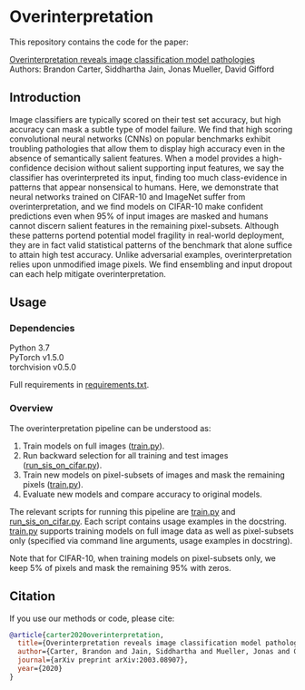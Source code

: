 # Overinterpretation

This repository contains the code for the paper:

[Overinterpretation reveals image classification model pathologies](https://arxiv.org/abs/2003.08907)
<br />
Authors: Brandon Carter, Siddhartha Jain, Jonas Mueller, David Gifford


## Introduction

Image classifiers are typically scored on their test set accuracy, but high accuracy can mask a subtle type of model failure. We find that high scoring convolutional neural networks (CNNs) on popular benchmarks exhibit troubling pathologies that allow them to display high accuracy even in the absence of semantically salient features. When a model provides a high-confidence decision without salient supporting input features, we say the classifier has overinterpreted its input, finding too much class-evidence in patterns that appear nonsensical to humans. Here, we demonstrate that neural networks trained on CIFAR-10 and ImageNet suffer from overinterpretation, and we find models on CIFAR-10 make confident predictions even when 95% of input images are masked and humans cannot discern salient features in the remaining pixel-subsets. Although these patterns portend potential model fragility in real-world deployment, they are in fact valid statistical patterns of the benchmark that alone suffice to attain high test accuracy. Unlike adversarial examples, overinterpretation relies upon unmodified image pixels.  We find ensembling and input dropout can each help mitigate overinterpretation.


## Usage

### Dependencies

Python 3.7<br>
PyTorch v1.5.0<br>
torchvision v0.5.0<br>

Full requirements in [requirements.txt](requirements.txt).


### Overview

The overinterpretation pipeline can be understood as:
1. Train models on full images ([train.py](train.py)).
2. Run backward selection for all training and test images ([run_sis_on_cifar.py](run_sis_on_cifar.py)).
3. Train new models on pixel-subsets of images and mask the remaining pixels ([train.py](train.py)).
4. Evaluate new models and compare accuracy to original models.

The relevant scripts for running this pipeline are [train.py](train.py) and [run_sis_on_cifar.py](run_sis_on_cifar.py).
Each script contains usage examples in the docstring.
[train.py](train.py) supports training models on full image data as well as pixel-subsets only (specified via command line arguments, usage examples in docstring).

Note that for CIFAR-10, when training models on pixel-subsets only, we keep 5% of pixels and mask the remaining 95% with zeros.


## Citation

If you use our methods or code, please cite:

```bib
@article{carter2020overinterpretation,
  title={Overinterpretation reveals image classification model pathologies},
  author={Carter, Brandon and Jain, Siddhartha and Mueller, Jonas and Gifford, David},
  journal={arXiv preprint arXiv:2003.08907},
  year={2020}
}
